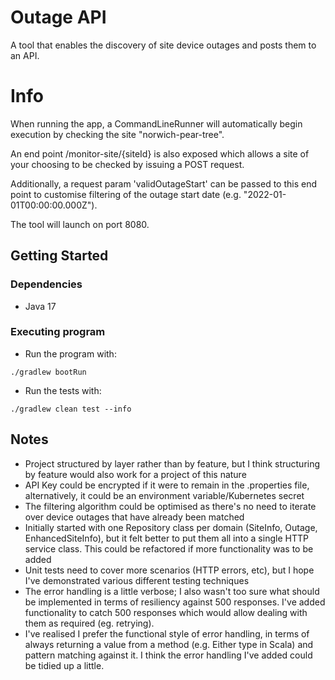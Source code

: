 
# Outage API

A tool that enables the discovery of site device outages and posts them to an API.

# Info
When running the app, a CommandLineRunner will automatically begin execution by checking the site "norwich-pear-tree".

An end point /monitor-site/{siteId} is also exposed which allows a site of your choosing to be checked by issuing a POST request. 

Additionally, a request param 'validOutageStart' can be passed to this end point to customise filtering of the outage start date (e.g. "2022-01-01T00:00:00.000Z").

The tool will launch on port 8080.

## Getting Started

### Dependencies

* Java 17

### Executing program

* Run the program with:
```
./gradlew bootRun
```
* Run the tests with:
```
./gradlew clean test --info
```
## Notes

* Project structured by layer rather than by feature, but I think structuring by feature would also work for a project of this nature
* API Key could be encrypted if it were to remain in the .properties file, alternatively, it could be an environment variable/Kubernetes secret
* The filtering algorithm could be optimised as there's no need to iterate over  device outages that have already been matched 
* Initially started with one Repository class per domain (SiteInfo, Outage, EnhancedSiteInfo), but it felt better to put them all into a single HTTP service class. This could be refactored if more functionality was to be added
* Unit tests need to cover more scenarios (HTTP errors, etc), but I hope I've demonstrated various different testing techniques
* The error handling is a little verbose; I also wasn't too sure what should be implemented in terms of resiliency against 500 responses. I've added functionality to catch 500 responses which would allow dealing with them as required (eg. retrying).
* I've realised I prefer the functional style of error handling, in terms of always returning a value from a method (e.g. Either type in Scala) and pattern matching against it. I think the error handling I've added could be tidied up a little.
